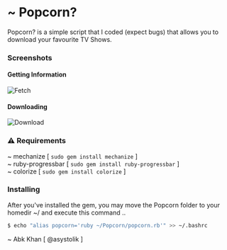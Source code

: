 # ~ Popcorn?

Popcorn? is a simple script that I coded (expect bugs) that allows you to download your favourite TV Shows.

### Screenshots

#### Getting Information
![Fetch](http://i.imgur.com/mvIwt8D.png)
#### Downloading
![Download](http://i.imgur.com/vEPHJmP.png)

### ⚠️ Requirements

~ mechanize         [     `sudo gem install mechanize`    ]  
~ ruby-progressbar  [ `sudo gem install ruby-progressbar` ]  
~ colorize          [     `sudo gem install colorize`     ]

### Installing

After you've installed the gem, you may move the Popcorn folder to your homedir ~/ and execute this command ..
```sh
$ echo "alias popcorn='ruby ~/Popcorn/popcorn.rb'" >> ~/.bashrc
```

~ Abk Khan [ @asystolik ]